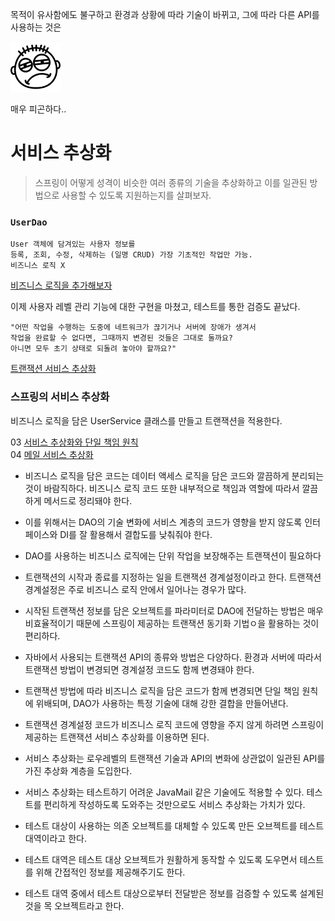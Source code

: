 목적이 유사함에도 불구하고
환경과 상황에 따라 기술이 바뀌고,
그에 따라 다른 API를 사용하는 것은

<p align="left">
<img width="80" src="../images/icons/tired.png"><br>
</p>

매우 피곤하다..

# 서비스 추상화
> 스프링이 어떻게 성격이 비슷한 여러 종류의 기술을 추상화하고
> 이를 일관된 방법으로 사용할 수 있도록 지원하는지를 살펴보자.

### `UserDao`
```
User 객체에 담겨있는 사용자 정보를
등록, 조회, 수정, 삭제하는 (일명 CRUD) 가장 기초적인 작업만 가능.
비즈니스 로직 X
```
[비즈니스 로직을 추가해보자](01.md)<br>

이제
사용자 레벨 관리 기능에 대한 구현을 마쳤고,
테스트를 통한 검증도 끝났다.

```
"어떤 작업을 수행하는 도중에 네트워크가 끊기거나 서버에 장애가 생겨서
작업을 완료할 수 없다면, 그때까지 변경된 것들은 그대로 둘까요?
아니면 모두 초기 상태로 되돌려 놓아야 할까요?"
```

[트랜잭션 서비스 추상화](02.md)<br>






### 스프링의 서비스 추상화
비즈니스 로직을 담은 UserService 클래스를 만들고 트랜잭션을 적용한다.





03 [서비스 추상화와 단일 책임 원칙](03.md)<br>
04 [메일 서비스 추상화](04.md)<br>


- 비즈니스 로직을 담은 코드는 데이터 액세스 로직을 담은 코드와 깔끔하게 분리되는 것이 바람직하다. 비즈니스 로직 코드 또한 내부적으로 책임과 역할에 따라서 깔끔하게 메서드로 정리돼야 한다.

- 이를 위해서는 DAO의 기술 변화에 서비스 계층의 코드가 영향을 받지 않도록 인터페이스와 DI를 잘 활용해서 결합도를 낮춰줘야 한다.

- DAO를 사용하는 비즈니스 로직에는 단위 작업을 보장해주는 트랜잭션이 필요하다

- 트랜잭션의 시작과 종료를 지정하는 일을 트랜잭션 경계설정이라고 한다.
  트랜잭션 경계설정은 주로 비즈니스 로직 안에서 일어나는 경우가 많다.

- 시작된 트랜잭션 정보를 담은 오브젝트를 파라미터로 DAO에 전달하는 방법은 매우 비효율적이기 때문에 스프링이 제공하는 트랜잭션 동기화 기법ㅇ을 활용하는 것이 편리하다.

- 자바에서 사용되는 트랜잭션 API의 종류와 방법은 다양하다. 환경과 서버에 따라서 트랜잭션 방법이 변경되면 경계설정 코드도 함께 변경돼야 한다.

- 트랜잭션 방법에 따라 비즈니스 로직을 담은 코드가 함께 변경되면 단일 책임 원칙에 위배되며, DAO가 사용하는 특정 기술에 대해 강한 결합을 만들어낸다.

- 트랜잭션 경계설정 코드가 비즈니스 로직 코드에 영향을 주지 않게 하려면 스프링이 제공하는 트랜잭션 서비스 추상화를 이용하면 된다.

- 서비스 추상화는 로우레벨의 트랜잭션 기술과 API의 변화에 상관없이 일관된 API를 가진 추상화 계층을 도입한다.

- 서비스 추상화는 테스트하기 어려운 JavaMail 같은 기술에도 적용할 수 있다.
  테스트를 편리하게 작성하도록 도와주는 것만으로도 서비스 추상화는 가치가 있다.

- 테스트 대상이 사용하는 의존 오브젝트를 대체할 수 있도록 만든 오브젝트를 테스트 대역이라고 한다.

- 테스트 대역은 테스트 대상 오브젝트가 원활하게 동작할 수 있도록 도우면서 테스트를 위해 간접적인 정보를 제공해주기도 한다.

- 테스트 대역 중에서 테스트 대상으로부터 전달받은 정보를 검증할 수 있도록 설계된 것을 목 오브젝트라고 한다.
